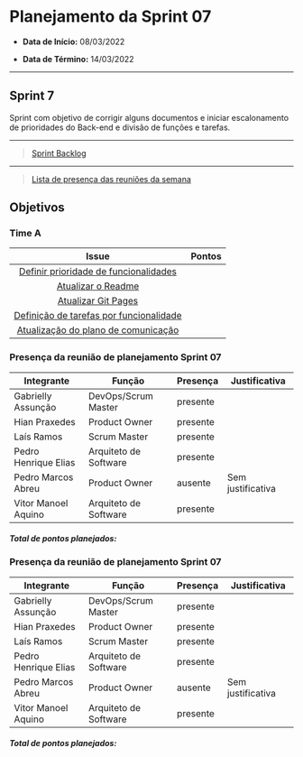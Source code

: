 # Planejamento da Sprint 07

- **Data de Início:** 08/03/2022

- **Data de Término:** 14/03/2022

---

## Sprint 7
Sprint com objetivo de corrigir alguns documentos e iniciar escalonamento de prioridades do Back-end e divisão de funções e tarefas. 


---

> [Sprint Backlog](https://github.com/fga-eps-mds/2021.2-Sigaa-Plus/milestone/9)

---

> [Lista de presença das reuniões da semana](https://docs.google.com/spreadsheets/d/1bg0_TugpNcp5Z1Xstcibsq685ItGP3Mkw8NvSI3UWlE/edit#gid=186001220)

## Objetivos
### Time A
|                                      Issue                                       | Pontos |
| :------------------------------------------------------------------------------: | :----: |
| [ Definir prioridade de funcionalidades](https://github.com/fga-eps-mds/2021.2-Sigaa-Plus/issues/147) |      |
| [Atualizar o Readme](https://github.com/fga-eps-mds/2021.2-Sigaa-Plus/issues/149) |       |
|               [Atualizar Git Pages](https://github.com/fga-eps-mds/2021.2-Sigaa-Plus/issues/151)      | 
|               [Definição de tarefas por funcionalidade](https://github.com/fga-eps-mds/2021.2-Sigaa-Plus/issues/147)      |       
|               [Atualização do plano de comunicação](https://github.com/fga-eps-mds/2021.2-Sigaa-Plus/issues/152)      |      |

### Presença da reunião de planejamento Sprint 07

| Integrante|Função|Presença|Justificativa|
|--------------|-------------|-------|----------------------| 
| Gabrielly Assunção |DevOps/Scrum Master |presente | |  
| Hian Praxedes |Product Owner |presente | |  
| Laís Ramos |Scrum Master | presente| |
| Pedro Henrique Elias |Arquiteto de Software |presente | |  
| Pedro Marcos Abreu |Product Owner |ausente |Sem justificativa |Sem justificativa  
| Vitor Manoel Aquino|Arquiteto de Software |presente | |


<h4><i>Total de pontos planejados: </i></h4>


### Presença da reunião de planejamento Sprint 07

| Integrante|Função|Presença|Justificativa|
|--------------|-------------|-------|----------------------| 
| Gabrielly Assunção |DevOps/Scrum Master |presente | |  
| Hian Praxedes |Product Owner |presente | |  
| Laís Ramos |Scrum Master | presente| |
| Pedro Henrique Elias |Arquiteto de Software |presente | |  
| Pedro Marcos Abreu |Product Owner |ausente |Sem justificativa |Sem justificativa  
| Vitor Manoel Aquino|Arquiteto de Software |presente | |


<h4><i>Total de pontos planejados: </i></h4>
